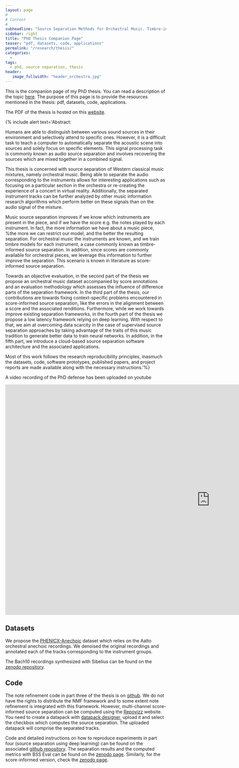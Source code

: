 ```yaml
---
layout: page
#
# Content
#
subheadline: "Source Separation Methods for Orchestral Music. Timbre-informed and score-informed strategies"
sidebar: right
title: "PhD Thesis Companion Page"
teaser: "pdf, datasets, code, applications"
permalink: "/research/thesis/"
categories:
  -
tags:
  - phd, source separation, thesis
header:
   image_fullwidth: "header_orchestra.jpg"
---
```



This is the companion page of my PhD thesis. You can read a description of the topic [here][1]. The purpose of this page is to provide the resources mentioned in the thesis: pdf, datasets, code, applications.

The PDF of the thesis is hosted on this [website][2].

{% include alert text='Abstract:

Humans are able to distinguish between various sound sources in their environment and  selectively attend to specific ones. However, it is a difficult task to teach a computer to automatically separate the acoustic scene into sources and solely focus on specific elements. This signal processing task is commonly known as audio source separation and involves recovering the sources which are mixed together in a combined signal.

This thesis is concerned with source separation of Western classical music mixtures, namely orchestral music. Being able to separate the audio corresponding to the instruments allows for interesting applications such as focusing on a particular section in the orchestra or re-creating the experience of a concert in virtual reality. Additionally, the separated instrument tracks can be further analyzed by other music information research algorithms which perform better on these signals than on the audio signal of the mixture.

Music source separation improves if we know which instruments are present in the piece, and if we have the score e.g. the notes played by each instrument. In fact, the more information we have about a music piece, %the more we can restrict our model, and
the better the resulting separation. For orchestral music the instruments are known, and we train timbre models for each instrument, a case commonly known as timbre-informed source separation. In addition, since scores are commonly available for orchestral pieces, we leverage this  information to further improve the separation. This scenario is known in literature as score-informed source separation.

Towards an objective evaluation, in the second part of the thesis we propose an orchestral music dataset accompanied by score annotations and an evaluation methodology which assesses the influence of difference parts of the separation framework.
In the third part of the thesis, our contributions are towards fixing context-specific problems encountered  in score-informed source separation, like the errors in the alignment between a score and the associated renditions. Furthermore, while we work towards improve existing separation frameworks, in the fourth part of the thesis we propose a low latency framework relying on deep learning. With respect to that, we aim at overcoming data scarcity in the case of supervised source separation approaches by taking advantage of the traits of this music tradition to generate better data to train neural networks. In addition, in the fifth part, we introduce a cloud-based source separation software architecture and the associated applications.

Most of this work follows the research reproducibility principles, inasmuch the datasets, code, software prototypes, published papers, and project reports are made available along with the necessary instructions.'%}

A video recording of the PhD defense has been uploaded on youtube
<div class="flex-video">
        <iframe width="1280" height="720" src="https://www.youtube.com/embed/FDrFTTVOtr0" frameborder="0" allowfullscreen></iframe>
</div>

## Datasets

We propose the [PHENICX-Anechoic][5] dataset which relies on the Aalto orchestral anechoic recordings. We denoised the original recordings and annotated each of the tracks corresponding to the instrument groups.

The Bach10 recordings synthesized with Sibelius can be found on the [zenodo repository][11].

## Code

The note refinement code in part three of the thesis is on [github][6]. We do not have the rights to distribute the NMF framework and to some extent note refinement is integrated with this framework. However, multi-channel score-informed source separation can be computed using the [Repovizz][4] website. You need to create a datapack with [datapack designer][7], upload it and select the checkbox which computes the source separation. The uploaded datapack will comprise the separated tracks.

Code and detailed instructions on how to reproduce experiments in part four (source separation using deep learning) can be found on the associated [github repository][8]. The separation results and the computed metrics with BSS Eval can be found on the [zenodo page][9]. Similarly, for the score-informed version, check the [zenodo page][10].


 [1]: https://mariusmiron.com/research/phd/
 [2]: https://mariusmiron.com/phd_thesis/MariusMiron_thesis.pdf
 [3]: https://mtg.upf.edu/download/datasets/phenicx-anechoic
 [4]: https://repovizz.upf.edu/phenicx/
 [5]: https://zenodo.org/record/840025
 [6]: https://github.com/nkundiushuti/Note-refinement-
 [7]: https://repovizz.upf.edu/designer/
 [8]: https://github.com/MTG/DeepConvSep
 [9]: https://zenodo.org/record/344499
 [10]: https://zenodo.org/record/1009136
 [11]: https://zenodo.org/record/321361
 [12]: #
 [13]: #
 [14]: #
